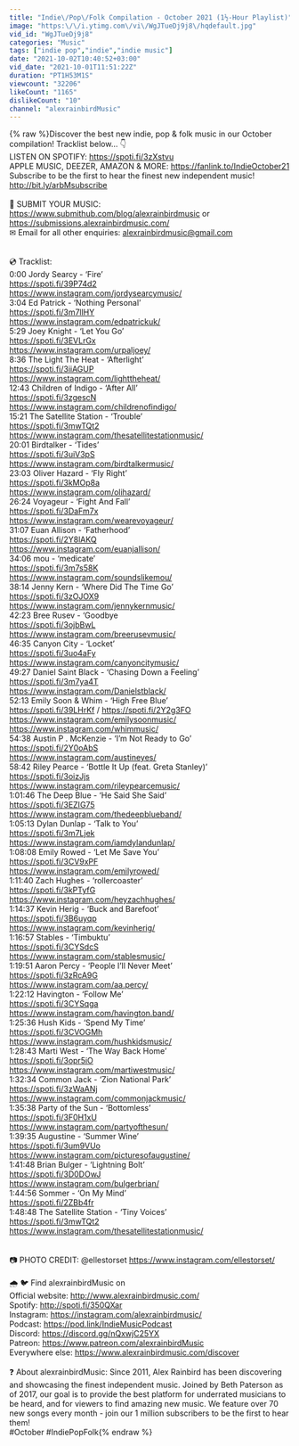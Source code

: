 ```yaml
---
title: "Indie\/Pop\/Folk Compilation - October 2021 (1½-Hour Playlist)"
image: "https:\/\/i.ytimg.com\/vi\/WgJTueDj9j8\/hqdefault.jpg"
vid_id: "WgJTueDj9j8"
categories: "Music"
tags: ["indie pop","indie","indie music"]
date: "2021-10-02T10:40:52+03:00"
vid_date: "2021-10-01T11:51:22Z"
duration: "PT1H53M1S"
viewcount: "32206"
likeCount: "1165"
dislikeCount: "10"
channel: "alexrainbirdMusic"
---
```

{% raw %}Discover the best new indie, pop &amp; folk music in our October compilation! Tracklist below… 👇<br />LISTEN ON SPOTIFY: <a rel="nofollow" target="blank" href="https://spoti.fi/3zXstvu">https://spoti.fi/3zXstvu</a><br />APPLE MUSIC, DEEZER, AMAZON &amp; MORE: <a rel="nofollow" target="blank" href="https://fanlink.to/IndieOctober21">https://fanlink.to/IndieOctober21</a><br />Subscribe to be the first to hear the finest new independent music! <a rel="nofollow" target="blank" href="http://bit.ly/arbMsubscribe">http://bit.ly/arbMsubscribe</a><br /><br />📩 SUBMIT YOUR MUSIC: <a rel="nofollow" target="blank" href="https://www.submithub.com/blog/alexrainbirdmusic">https://www.submithub.com/blog/alexrainbirdmusic</a> or <a rel="nofollow" target="blank" href="https://submissions.alexrainbirdmusic.com/">https://submissions.alexrainbirdmusic.com/</a><br />✉ Email for all other enquiries: alexrainbirdmusic@gmail.com<br /><br /><br />💿 Tracklist:<br />0:00 Jordy Searcy - ‘Fire’<br /><a rel="nofollow" target="blank" href="https://spoti.fi/39P74d2">https://spoti.fi/39P74d2</a><br /><a rel="nofollow" target="blank" href="https://www.instagram.com/jordysearcymusic/">https://www.instagram.com/jordysearcymusic/</a><br />3:04 Ed Patrick - ‘Nothing Personal’<br /><a rel="nofollow" target="blank" href="https://spoti.fi/3m7llHY">https://spoti.fi/3m7llHY</a><br /><a rel="nofollow" target="blank" href="https://www.instagram.com/edpatrickuk/">https://www.instagram.com/edpatrickuk/</a><br />5:29 Joey Knight - ‘Let You Go’<br /><a rel="nofollow" target="blank" href="https://spoti.fi/3EVLrGx">https://spoti.fi/3EVLrGx</a><br /><a rel="nofollow" target="blank" href="https://www.instagram.com/urpaljoey/">https://www.instagram.com/urpaljoey/</a><br />8:36 The Light The Heat - ‘Afterlight’<br /><a rel="nofollow" target="blank" href="https://spoti.fi/3iiAGUP">https://spoti.fi/3iiAGUP</a><br /><a rel="nofollow" target="blank" href="https://www.instagram.com/lighttheheat/">https://www.instagram.com/lighttheheat/</a><br />12:43 Children of Indigo - ‘After All’<br /><a rel="nofollow" target="blank" href="https://spoti.fi/3zgescN">https://spoti.fi/3zgescN</a><br /><a rel="nofollow" target="blank" href="https://www.instagram.com/childrenofindigo/">https://www.instagram.com/childrenofindigo/</a><br />15:21 The Satellite Station - ‘Trouble’<br /><a rel="nofollow" target="blank" href="https://spoti.fi/3mwTQt2">https://spoti.fi/3mwTQt2</a><br /><a rel="nofollow" target="blank" href="https://www.instagram.com/thesatellitestationmusic/">https://www.instagram.com/thesatellitestationmusic/</a><br />20:01 Birdtalker - ‘Tides’<br /><a rel="nofollow" target="blank" href="https://spoti.fi/3uiV3pS">https://spoti.fi/3uiV3pS</a><br /><a rel="nofollow" target="blank" href="https://www.instagram.com/birdtalkermusic/">https://www.instagram.com/birdtalkermusic/</a><br />23:03 Oliver Hazard - ‘Fly Right’<br /><a rel="nofollow" target="blank" href="https://spoti.fi/3kMOp8a">https://spoti.fi/3kMOp8a</a><br /><a rel="nofollow" target="blank" href="https://www.instagram.com/olihazard/">https://www.instagram.com/olihazard/</a><br />26:24 Voyageur - ‘Fight And Fall’<br /><a rel="nofollow" target="blank" href="https://spoti.fi/3DaFm7x">https://spoti.fi/3DaFm7x</a><br /><a rel="nofollow" target="blank" href="https://www.instagram.com/wearevoyageur/">https://www.instagram.com/wearevoyageur/</a><br />31:07 Euan Allison - ‘Fatherhood’<br /><a rel="nofollow" target="blank" href="https://spoti.fi/2Y8lAKQ">https://spoti.fi/2Y8lAKQ</a><br /><a rel="nofollow" target="blank" href="https://www.instagram.com/euanjallison/">https://www.instagram.com/euanjallison/</a><br />34:06 mou - ‘medicate’<br /><a rel="nofollow" target="blank" href="https://spoti.fi/3m7s58K">https://spoti.fi/3m7s58K</a><br /><a rel="nofollow" target="blank" href="https://www.instagram.com/soundslikemou/">https://www.instagram.com/soundslikemou/</a><br />38:14 Jenny Kern - ‘Where Did The Time Go’<br /><a rel="nofollow" target="blank" href="https://spoti.fi/3zOJOX9">https://spoti.fi/3zOJOX9</a><br /><a rel="nofollow" target="blank" href="https://www.instagram.com/jennykernmusic/">https://www.instagram.com/jennykernmusic/</a><br />42:23 Bree Rusev - ‘Goodbye<br /><a rel="nofollow" target="blank" href="https://spoti.fi/3ojbBwL">https://spoti.fi/3ojbBwL</a><br /><a rel="nofollow" target="blank" href="https://www.instagram.com/breerusevmusic/">https://www.instagram.com/breerusevmusic/</a><br />46:35 Canyon City - ‘Locket’<br /><a rel="nofollow" target="blank" href="https://spoti.fi/3uo4aFy">https://spoti.fi/3uo4aFy</a><br /><a rel="nofollow" target="blank" href="https://www.instagram.com/canyoncitymusic/">https://www.instagram.com/canyoncitymusic/</a><br />49:27 Daniel Saint Black - ‘Chasing Down a Feeling’<br /><a rel="nofollow" target="blank" href="https://spoti.fi/3m7ya4T">https://spoti.fi/3m7ya4T</a><br /><a rel="nofollow" target="blank" href="https://www.instagram.com/Danielstblack/">https://www.instagram.com/Danielstblack/</a><br />52:13 Emily Soon &amp; Whim - ‘High Free Blue’<br /><a rel="nofollow" target="blank" href="https://spoti.fi/39LHrKf">https://spoti.fi/39LHrKf</a>  / <a rel="nofollow" target="blank" href="https://spoti.fi/2Y2g3FO">https://spoti.fi/2Y2g3FO</a><br /><a rel="nofollow" target="blank" href="https://www.instagram.com/emilysoonmusic/">https://www.instagram.com/emilysoonmusic/</a><br /><a rel="nofollow" target="blank" href="https://www.instagram.com/whimmusic/">https://www.instagram.com/whimmusic/</a><br />54:38 Austin P . McKenzie - ‘I’m Not Ready to Go’<br /><a rel="nofollow" target="blank" href="https://spoti.fi/2Y0oAbS">https://spoti.fi/2Y0oAbS</a><br /><a rel="nofollow" target="blank" href="https://www.instagram.com/austineyes/">https://www.instagram.com/austineyes/</a><br />58:42 Riley Pearce - ‘Bottle It Up (feat. Greta Stanley)’<br /><a rel="nofollow" target="blank" href="https://spoti.fi/3oizJjs">https://spoti.fi/3oizJjs</a><br /><a rel="nofollow" target="blank" href="https://www.instagram.com/rileypearcemusic/">https://www.instagram.com/rileypearcemusic/</a><br />1:01:46 The Deep Blue - ‘He Said She Said’<br /><a rel="nofollow" target="blank" href="https://spoti.fi/3EZIG75">https://spoti.fi/3EZIG75</a><br /><a rel="nofollow" target="blank" href="https://www.instagram.com/thedeepblueband/">https://www.instagram.com/thedeepblueband/</a><br />1:05:13 Dylan Dunlap - ‘Talk to You’<br /><a rel="nofollow" target="blank" href="https://spoti.fi/3m7Ljek">https://spoti.fi/3m7Ljek</a><br /><a rel="nofollow" target="blank" href="https://www.instagram.com/iamdylandunlap/">https://www.instagram.com/iamdylandunlap/</a><br />1:08:08 Emily Rowed - ‘Let Me Save You’<br /><a rel="nofollow" target="blank" href="https://spoti.fi/3CV9xPF">https://spoti.fi/3CV9xPF</a><br /><a rel="nofollow" target="blank" href="https://www.instagram.com/emilyrowed/">https://www.instagram.com/emilyrowed/</a><br />1:11:40 Zach Hughes - ‘rollercoaster’<br /><a rel="nofollow" target="blank" href="https://spoti.fi/3kPTyfG">https://spoti.fi/3kPTyfG</a><br /><a rel="nofollow" target="blank" href="https://www.instagram.com/heyzachhughes/">https://www.instagram.com/heyzachhughes/</a><br />1:14:37 Kevin Herig - ‘Buck and Barefoot’<br /><a rel="nofollow" target="blank" href="https://spoti.fi/3B6uyqp">https://spoti.fi/3B6uyqp</a><br /><a rel="nofollow" target="blank" href="https://www.instagram.com/kevinherig/">https://www.instagram.com/kevinherig/</a><br />1:16:57 Stables - ‘Timbuktu’<br /><a rel="nofollow" target="blank" href="https://spoti.fi/3CYSdcS">https://spoti.fi/3CYSdcS</a><br /><a rel="nofollow" target="blank" href="https://www.instagram.com/stablesmusic/">https://www.instagram.com/stablesmusic/</a><br />1:19:51 Aaron Percy - ‘People I’ll Never Meet’<br /><a rel="nofollow" target="blank" href="https://spoti.fi/3zRcA9G">https://spoti.fi/3zRcA9G</a><br /><a rel="nofollow" target="blank" href="https://www.instagram.com/aa.percy/">https://www.instagram.com/aa.percy/</a><br />1:22:12 Havington - ‘Follow Me’<br /><a rel="nofollow" target="blank" href="https://spoti.fi/3CYSqga">https://spoti.fi/3CYSqga</a><br /><a rel="nofollow" target="blank" href="https://www.instagram.com/havington.band/">https://www.instagram.com/havington.band/</a><br />1:25:36 Hush Kids - ‘Spend My Time’<br /><a rel="nofollow" target="blank" href="https://spoti.fi/3CVOGMh">https://spoti.fi/3CVOGMh</a><br /><a rel="nofollow" target="blank" href="https://www.instagram.com/hushkidsmusic/">https://www.instagram.com/hushkidsmusic/</a><br />1:28:43 Marti West - ‘The Way Back Home’<br /><a rel="nofollow" target="blank" href="https://spoti.fi/3opr5iO">https://spoti.fi/3opr5iO</a><br /><a rel="nofollow" target="blank" href="https://www.instagram.com/martiwestmusic/">https://www.instagram.com/martiwestmusic/</a><br />1:32:34 Common Jack - ‘Zion National Park’<br /><a rel="nofollow" target="blank" href="https://spoti.fi/3zWaANj">https://spoti.fi/3zWaANj</a><br /><a rel="nofollow" target="blank" href="https://www.instagram.com/commonjackmusic/">https://www.instagram.com/commonjackmusic/</a><br />1:35:38 Party of the Sun - ‘Bottomless’<br /><a rel="nofollow" target="blank" href="https://spoti.fi/3F0H1xU">https://spoti.fi/3F0H1xU</a><br /><a rel="nofollow" target="blank" href="https://www.instagram.com/partyofthesun/">https://www.instagram.com/partyofthesun/</a><br />1:39:35 Augustine - ‘Summer Wine’<br /><a rel="nofollow" target="blank" href="https://spoti.fi/3um9VUo">https://spoti.fi/3um9VUo</a><br /><a rel="nofollow" target="blank" href="https://www.instagram.com/picturesofaugustine/">https://www.instagram.com/picturesofaugustine/</a><br />1:41:48 Brian Bulger - ‘Lightning Bolt’<br /><a rel="nofollow" target="blank" href="https://spoti.fi/3D0DOwJ">https://spoti.fi/3D0DOwJ</a><br /><a rel="nofollow" target="blank" href="https://www.instagram.com/bulgerbrian/">https://www.instagram.com/bulgerbrian/</a><br />1:44:56 Sommer - ‘On My Mind’<br /><a rel="nofollow" target="blank" href="https://spoti.fi/2ZBb4fr">https://spoti.fi/2ZBb4fr</a><br />1:48:48 The Satellite Station - ‘Tiny Voices’<br /><a rel="nofollow" target="blank" href="https://spoti.fi/3mwTQt2">https://spoti.fi/3mwTQt2</a><br /><a rel="nofollow" target="blank" href="https://www.instagram.com/thesatellitestationmusic/">https://www.instagram.com/thesatellitestationmusic/</a><br /><br /><br />📷 PHOTO CREDIT: @ellestorset <a rel="nofollow" target="blank" href="https://www.instagram.com/ellestorset/">https://www.instagram.com/ellestorset/</a><br /><br />🌧️ 🐦 Find alexrainbirdMusic on<br />Official website: <a rel="nofollow" target="blank" href="http://www.alexrainbirdmusic.com/">http://www.alexrainbirdmusic.com/</a><br />Spotify: <a rel="nofollow" target="blank" href="http://spoti.fi/350QXar">http://spoti.fi/350QXar</a><br />Instagram: <a rel="nofollow" target="blank" href="https://instagram.com/alexrainbirdmusic/">https://instagram.com/alexrainbirdmusic/</a><br />Podcast: <a rel="nofollow" target="blank" href="https://pod.link/IndieMusicPodcast">https://pod.link/IndieMusicPodcast</a><br />Discord: <a rel="nofollow" target="blank" href="https://discord.gg/nQxwjC25YX">https://discord.gg/nQxwjC25YX</a><br />Patreon: <a rel="nofollow" target="blank" href="https://www.patreon.com/alexrainbirdMusic">https://www.patreon.com/alexrainbirdMusic</a><br />Everywhere else: <a rel="nofollow" target="blank" href="https://www.alexrainbirdmusic.com/discover">https://www.alexrainbirdmusic.com/discover</a><br /><br />❓ About alexrainbirdMusic: Since 2011, Alex Rainbird has been discovering and showcasing the finest independent music. Joined by Beth Paterson as of 2017, our goal is to provide the best platform for underrated musicians to be heard, and for viewers to find amazing new music. We feature over 70 new songs every month - join our 1 million subscribers to be the first to hear them!<br />#October #IndiePopFolk{% endraw %}
